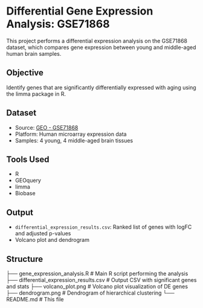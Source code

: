 # Differential Gene Expression Analysis: GSE71868

This project performs a differential expression analysis on the GSE71868 dataset, which compares gene expression between young and middle-aged human brain samples.

## Objective

Identify genes that are significantly differentially expressed with aging using the limma package in R.

## Dataset

- Source: [GEO - GSE71868](https://www.ncbi.nlm.nih.gov/geo/query/acc.cgi?acc=GSE71868)
- Platform: Human microarray expression data
- Samples: 4 young, 4 middle-aged brain tissues

## Tools Used

- R
- GEOquery
- limma
- Biobase

## Output

- `differential_expression_results.csv`: Ranked list of genes with logFC and adjusted p-values
- Volcano plot and dendrogram

## Structure
├── gene_expression_analysis.R # Main R script performing the analysis
├── differential_expression_results.csv # Output CSV with significant genes and stats
├── volcano_plot.png # Volcano plot visualization of DE genes
├── dendrogram.png # Dendrogram of hierarchical clustering
└── README.md # This file
